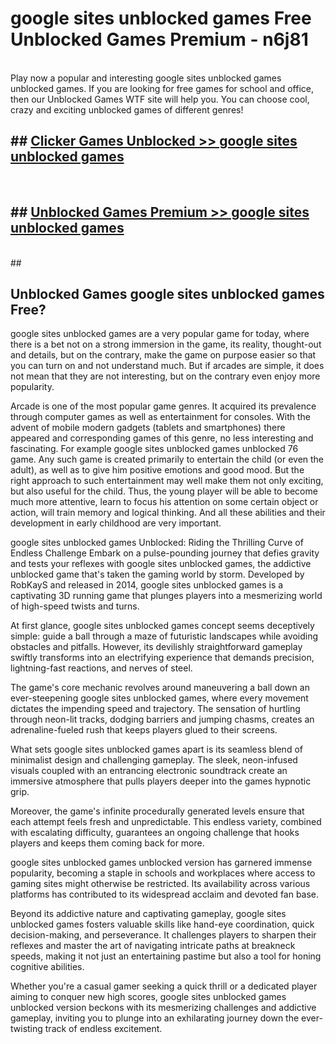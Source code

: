 # google sites unblocked games  Free Unblocked Games Premium - n6j81 <br>
<br>
Play now a popular and interesting google sites unblocked games unblocked games. If you are looking for free games for school and office, then our Unblocked Games WTF site will help you. You can choose cool, crazy and exciting unblocked games of different genres!


## ##  [Clicker Games Unblocked >> google sites unblocked games](http://freeplayer.one?title=google_sites_unblocked_games&ref=UGames)
  <br>

##  ## [Unblocked Games Premium >> google sites unblocked games](http://freeplayer.one?title=google_sites_unblocked_games&ref=UGames)
  <br>
  ##



## Unblocked Games google sites unblocked games Free?

google sites unblocked games are a very popular game for today, where there is a bet not on a strong immersion in the game, its reality, thought-out and details, but on the contrary, make the game on purpose easier so that you can turn on and not understand much. But if arcades are simple, it does not mean that they are not interesting, but on the contrary even enjoy more popularity.

Arcade is one of the most popular game genres. It acquired its prevalence through computer games as well as entertainment for consoles. With the advent of mobile modern gadgets (tablets and smartphones) there appeared and corresponding games of this genre, no less interesting and fascinating. For example google sites unblocked games unblocked 76 game. Any such game is created primarily to entertain the child (or even the adult), as well as to give him positive emotions and good mood. But the right approach to such entertainment may well make them not only exciting, but also useful for the child. Thus, the young player will be able to become much more attentive, learn to focus his attention on some certain object or action, will train memory and logical thinking. And all these abilities and their development in early childhood are very important.

google sites unblocked games Unblocked: Riding the Thrilling Curve of Endless Challenge
Embark on a pulse-pounding journey that defies gravity and tests your reflexes with google sites unblocked games, the addictive unblocked game that's taken the gaming world by storm. Developed by RobKayS and released in 2014, google sites unblocked games is a captivating 3D running game that plunges players into a mesmerizing world of high-speed twists and turns.

At first glance, google sites unblocked games concept seems deceptively simple: guide a ball through a maze of futuristic landscapes while avoiding obstacles and pitfalls. However, its devilishly straightforward gameplay swiftly transforms into an electrifying experience that demands precision, lightning-fast reactions, and nerves of steel.

The game's core mechanic revolves around maneuvering a ball down an ever-steepening google sites unblocked games, where every movement dictates the impending speed and trajectory. The sensation of hurtling through neon-lit tracks, dodging barriers and jumping chasms, creates an adrenaline-fueled rush that keeps players glued to their screens.

What sets google sites unblocked games apart is its seamless blend of minimalist design and challenging gameplay. The sleek, neon-infused visuals coupled with an entrancing electronic soundtrack create an immersive atmosphere that pulls players deeper into the games hypnotic grip.

Moreover, the game's infinite procedurally generated levels ensure that each attempt feels fresh and unpredictable. This endless variety, combined with escalating difficulty, guarantees an ongoing challenge that hooks players and keeps them coming back for more.

google sites unblocked games unblocked version has garnered immense popularity, becoming a staple in schools and workplaces where access to gaming sites might otherwise be restricted. Its availability across various platforms has contributed to its widespread acclaim and devoted fan base.

Beyond its addictive nature and captivating gameplay, google sites unblocked games fosters valuable skills like hand-eye coordination, quick decision-making, and perseverance. It challenges players to sharpen their reflexes and master the art of navigating intricate paths at breakneck speeds, making it not just an entertaining pastime but also a tool for honing cognitive abilities.

Whether you're a casual gamer seeking a quick thrill or a dedicated player aiming to conquer new high scores, google sites unblocked games unblocked version beckons with its mesmerizing challenges and addictive gameplay, inviting you to plunge into an exhilarating journey down the ever-twisting track of endless excitement.